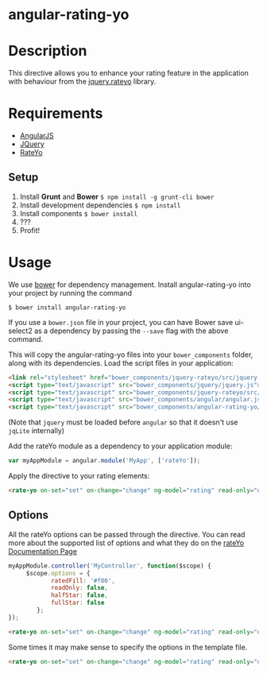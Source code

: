 angular-rating-yo
========================
# Description

This directive allows you to enhance your rating feature in the application with behaviour from the [jquery.rateyo](http://prrashi.github.io/rateYo/) library.

# Requirements

- [AngularJS](http://angularjs.org/)
- [JQuery](http://jquery.com/)
- [RateYo](http://prrashi.github.io/rateYo/)

## Setup

1. Install **Grunt** and **Bower**
  `$ npm install -g grunt-cli bower`
2. Install development dependencies
  `$ npm install`
3. Install components
  `$ bower install`
4. ???
5. Profit!
# Usage

We use [bower](https://github.com/bower/bower) for dependency management. Install angular-rating-yo into your project by running the command

`$ bower install angular-rating-yo`

If you use a `bower.json` file in your project, you can have Bower save ui-select2 as a dependency by passing the `--save` flag with the above command.

This will copy the angular-rating-yo files into your `bower_components` folder, along with its dependencies. Load the script files in your application:
```html
<link rel="stylesheet" href="bower_components/jquery-rateyo/src/jquery.rateyo.css">
<script type="text/javascript" src="bower_components/jquery/jquery.js"></script>
<script type="text/javascript" src="bower_components/jquery-rateyo/src/jquery.rateyo.js"></script>
<script type="text/javascript" src="bower_components/angular/angular.js"></script>
<script type="text/javascript" src="bower_components/angular-rating-yo/src/angular-rating-yo.js"></script>
```

(Note that `jquery` must be loaded before `angular` so that it doesn't use `jqLite` internally)


Add the rateYo module as a dependency to your application module:

```javascript
var myAppModule = angular.module('MyApp', ['rateYo']);
```

Apply the directive to your rating elements:

```html
<rate-yo on-set="set" on-change="change" ng-model="rating" read-only="options.readOnly" options="options"></rate-yo>
```

## Options

All the rateYo options can be passed through the directive. You can read more about the supported list of options and what they do on the [rateYo Documentation Page](http://prrashi.github.io/rateYo/)

```javascript
myAppModule.controller('MyController', function($scope) {
     $scope.options = {
            ratedFill: '#f00',
            readOnly: false,
            halfStar: false,
            fullStar: false
        };
});
```

```html
<rate-yo on-set="set" on-change="change" ng-model="rating" read-only="options.readOnly" options="options"></rate-yo>
```

Some times it may make sense to specify the options in the template file.

```html
<rate-yo on-set="set" on-change="change" ng-model="rating" read-only="options.readOnly" options="{ratedFill: '#f00'}"></rate-yo>
```
